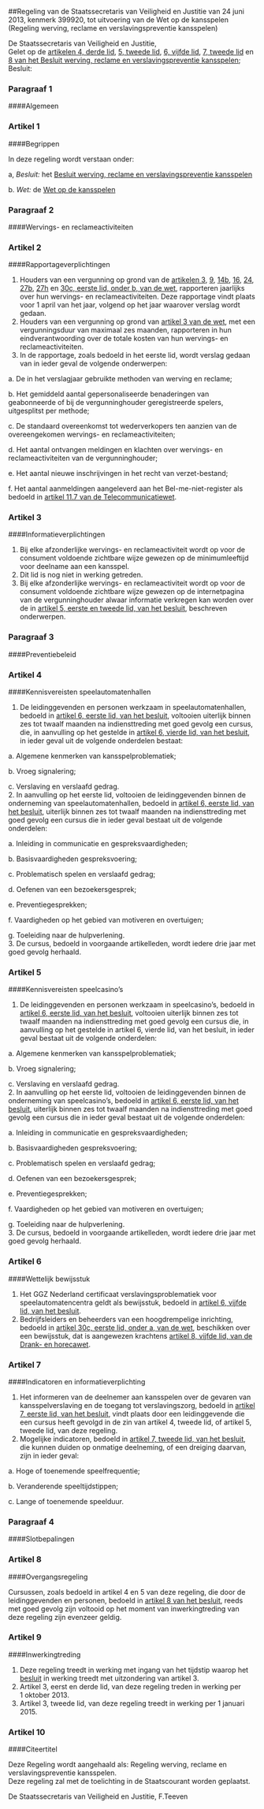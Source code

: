 <meta http-equiv='Content-Type' content='text/html; charset=utf-8' />

##Regeling van de Staatssecretaris van Veiligheid en Justitie van 24 juni 2013, kenmerk 399920, tot uitvoering van de Wet op de kansspelen (Regeling werving, reclame en verslavingspreventie kansspelen)

De Staatssecretaris van Veiligheid en Justitie,  
Gelet op de [artikelen 4, derde lid](../../../../../../../../AMvB/besluit/werving/reclame/en/verslavingspreventie/kansspelen/BWBR0033412/README.md), [5, tweede lid](../../../../../../../../AMvB/besluit/werving/reclame/en/verslavingspreventie/kansspelen/BWBR0033412/README.md), [6, vijfde lid](../../../../../../../../AMvB/besluit/werving/reclame/en/verslavingspreventie/kansspelen/BWBR0033412/README.md), [7, tweede lid](../../../../../../../../AMvB/besluit/werving/reclame/en/verslavingspreventie/kansspelen/BWBR0033412/README.md) en [8 van het Besluit werving, reclame en verslavingspreventie kansspelen](../../../../../../../../AMvB/besluit/werving/reclame/en/verslavingspreventie/kansspelen/BWBR0033412/README.md);
Besluit:     
### Paragraaf  1  

####Algemeen

### Artikel  1  

####Begrippen

In deze regeling wordt verstaan onder: 

a, *Besluit:* het [Besluit werving, reclame en verslavingspreventie kansspelen](../../../../../../../../AMvB/besluit/werving/reclame/en/verslavingspreventie/kansspelen/BWBR0033412/README.md)  

b. *Wet:* de [Wet op de kansspelen](../../../../../../../../wet/wet/op/de/kansspelen/BWBR0002469/README.md)    

### Paragraaf  2  

####Wervings- en reclameactiviteiten

### Artikel  2  

####Rapportageverplichtingen

1.  Houders van een vergunning op grond van de [artikelen 3](../../../../../../../../wet/wet/op/de/kansspelen/BWBR0002469/README.md), [9](../../../../../../../../wet/wet/op/de/kansspelen/BWBR0002469/README.md), [14b](../../../../../../../../wet/wet/op/de/kansspelen/BWBR0002469/README.md), [16](../../../../../../../../wet/wet/op/de/kansspelen/BWBR0002469/README.md), [24](../../../../../../../../wet/wet/op/de/kansspelen/BWBR0002469/README.md), [27b](../../../../../../../../wet/wet/op/de/kansspelen/BWBR0002469/README.md), [27h](../../../../../../../../wet/wet/op/de/kansspelen/BWBR0002469/README.md) en [30c, eerste lid, onder b, van de wet](../../../../../../../../wet/wet/op/de/kansspelen/BWBR0002469/README.md), rapporteren jaarlijks over hun wervings- en reclameactiviteiten. Deze rapportage vindt plaats voor 1 april van het jaar, volgend op het jaar waarover verslag wordt gedaan.   
2.  Houders van een vergunning op grond van [artikel 3 van de wet](../../../../../../../../wet/wet/op/de/kansspelen/BWBR0002469/README.md), met een vergunningsduur van maximaal zes maanden, rapporteren in hun eindverantwoording over de totale kosten van hun wervings- en reclameactiviteiten.   
3.  In de rapportage, zoals bedoeld in het eerste lid, wordt verslag gedaan van in ieder geval de volgende onderwerpen: 

a. De in het verslagjaar gebruikte methoden van werving en reclame;  

b. Het gemiddeld aantal gepersonaliseerde benaderingen van geabonneerde of bij de vergunninghouder geregistreerde spelers, uitgesplitst per methode;  

c. De standaard overeenkomst tot wederverkopers ten aanzien van de overeengekomen wervings- en reclameactiviteiten;  

d. Het aantal ontvangen meldingen en klachten over wervings- en reclameactiviteiten van de vergunninghouder;  

e. Het aantal nieuwe inschrijvingen in het recht van verzet-bestand;  

f. Het aantal aanmeldingen aangeleverd aan het Bel-me-niet-register als bedoeld in [artikel 11.7 van de Telecommunicatiewet](../../../../../../../../wet/telecommunicatiewet/BWBR0009950/README.md).     

### Artikel  3  

####Informatieverplichtingen

1.  Bij elke afzonderlijke wervings- en reclameactiviteit wordt op voor de consument voldoende zichtbare wijze gewezen op de minimumleeftijd voor deelname aan een kansspel.   
2.   Dit lid is nog niet in werking getreden.    
3.  Bij elke afzonderlijke wervings- en reclameactiviteit wordt op voor de consument voldoende zichtbare wijze gewezen op de internetpagina van de vergunninghouder alwaar informatie verkregen kan worden over de in [artikel 5, eerste en tweede lid, van het besluit](../../../../../../../../AMvB/besluit/werving/reclame/en/verslavingspreventie/kansspelen/BWBR0033412/README.md), beschreven onderwerpen.   

### Paragraaf  3  

####Preventiebeleid

### Artikel  4  

####Kennisvereisten speelautomatenhallen

1.  De leidinggevenden en personen werkzaam in speelautomatenhallen, bedoeld in [artikel 6, eerste lid, van het besluit](../../../../../../../../AMvB/besluit/werving/reclame/en/verslavingspreventie/kansspelen/BWBR0033412/README.md), voltooien uiterlijk binnen zes tot twaalf maanden na indiensttreding met goed gevolg een cursus, die, in aanvulling op het gestelde in [artikel 6, vierde lid, van het besluit](../../../../../../../../AMvB/besluit/werving/reclame/en/verslavingspreventie/kansspelen/BWBR0033412/README.md), in ieder geval uit de volgende onderdelen bestaat: 

a. Algemene kenmerken van kansspelproblematiek;  

b. Vroeg signalering;  

c. Verslaving en verslaafd gedrag.     
2.  In aanvulling op het eerste lid, voltooien de leidinggevenden binnen de onderneming van speelautomatenhallen, bedoeld in [artikel 6, eerste lid, van het besluit](../../../../../../../../AMvB/besluit/werving/reclame/en/verslavingspreventie/kansspelen/BWBR0033412/README.md), uiterlijk binnen zes tot twaalf maanden na indiensttreding met goed gevolg een cursus die in ieder geval bestaat uit de volgende onderdelen: 

a. Inleiding in communicatie en gespreksvaardigheden;  

b. Basisvaardigheden gespreksvoering;  

c. Problematisch spelen en verslaafd gedrag;  

d. Oefenen van een bezoekersgesprek;  

e. Preventiegesprekken;  

f. Vaardigheden op het gebied van motiveren en overtuigen;  

g. Toeleiding naar de hulpverlening.     
3.  De cursus, bedoeld in voorgaande artikelleden, wordt iedere drie jaar met goed gevolg herhaald.   

### Artikel  5  

####Kennisvereisten speelcasino’s

1.  De leidinggevenden en personen werkzaam in speelcasino’s, bedoeld in [artikel 6, eerste lid, van het besluit](../../../../../../../../AMvB/besluit/werving/reclame/en/verslavingspreventie/kansspelen/BWBR0033412/README.md), voltooien uiterlijk binnen zes tot twaalf maanden na indiensttreding met goed gevolg een cursus die, in aanvulling op het gestelde in artikel 6, vierde lid, van het besluit, in ieder geval bestaat uit de volgende onderdelen: 

a. Algemene kenmerken van kansspelproblematiek;  

b. Vroeg signalering;  

c. Verslaving en verslaafd gedrag.     
2.  In aanvulling op het eerste lid, voltooien de leidinggevenden binnen de onderneming van speelcasino’s, bedoeld in [artikel 6, eerste lid, van het besluit](../../../../../../../../AMvB/besluit/werving/reclame/en/verslavingspreventie/kansspelen/BWBR0033412/README.md), uiterlijk binnen zes tot twaalf maanden na indiensttreding met goed gevolg een cursus die in ieder geval bestaat uit de volgende onderdelen: 

a. Inleiding in communicatie en gespreksvaardigheden;  

b. Basisvaardigheden gespreksvoering;  

c. Problematisch spelen en verslaafd gedrag;  

d. Oefenen van een bezoekersgesprek;  

e. Preventiegesprekken;  

f. Vaardigheden op het gebied van motiveren en overtuigen;  

g. Toeleiding naar de hulpverlening.     
3.  De cursus, bedoeld in voorgaande artikelleden, wordt iedere drie jaar met goed gevolg herhaald.   

### Artikel  6  

####Wettelijk bewijsstuk

1.  Het GGZ Nederland certificaat verslavingsproblematiek voor speelautomatencentra geldt als bewijsstuk, bedoeld in [artikel 6, vijfde lid, van het besluit](../../../../../../../../AMvB/besluit/werving/reclame/en/verslavingspreventie/kansspelen/BWBR0033412/README.md).   
2.  Bedrijfsleiders en beheerders van een hoogdrempelige inrichting, bedoeld in [artikel 30c, eerste lid, onder a, van de wet](../../../../../../../../wet/wet/op/de/kansspelen/BWBR0002469/README.md), beschikken over een bewijsstuk, dat is aangewezen krachtens [artikel 8, vijfde lid, van de Drank- en horecawet](../../../../../../../../wet/drank-/en/horecawet/BWBR0002458/README.md).   

### Artikel  7  

####Indicatoren en informatieverplichting

1.  Het informeren van de deelnemer aan kansspelen over de gevaren van kansspelverslaving en de toegang tot verslavingszorg, bedoeld in [artikel 7, eerste lid, van het besluit](../../../../../../../../AMvB/besluit/werving/reclame/en/verslavingspreventie/kansspelen/BWBR0033412/README.md), vindt plaats door een leidinggevende die een cursus heeft gevolgd in de zin van artikel 4, tweede lid, of artikel 5, tweede lid, van deze regeling.   
2.  Mogelijke indicatoren, bedoeld in [artikel 7, tweede lid, van het besluit](../../../../../../../../AMvB/besluit/werving/reclame/en/verslavingspreventie/kansspelen/BWBR0033412/README.md), die kunnen duiden op onmatige deelneming, of een dreiging daarvan, zijn in ieder geval: 

a. Hoge of toenemende speelfrequentie;  

b. Veranderende speeltijdstippen;  

c. Lange of toenemende speelduur.     

### Paragraaf  4  

####Slotbepalingen

### Artikel  8  

####Overgangsregeling

Cursussen, zoals bedoeld in artikel 4 en 5 van deze regeling, die door de leidinggevenden en personen, bedoeld in [artikel 8 van het besluit](../../../../../../../../AMvB/besluit/werving/reclame/en/verslavingspreventie/kansspelen/BWBR0033412/README.md), reeds met goed gevolg zijn voltooid op het moment van inwerkingtreding van deze regeling zijn evenzeer geldig.  

### Artikel  9  

####Inwerkingtreding

1.  Deze regeling treedt in werking met ingang van het tijdstip waarop het [besluit](../../../../../../../../AMvB/besluit/werving/reclame/en/verslavingspreventie/kansspelen/BWBR0033412/README.md) in werking treedt met uitzondering van artikel 3.   
2.  Artikel 3, eerst en derde lid, van deze regeling treden in werking per 1 oktober 2013.   
3.  Artikel 3, tweede lid, van deze regeling treedt in werking per 1 januari 2015.   

### Artikel  10  

####Citeertitel

Deze Regeling wordt aangehaald als: Regeling werving, reclame en verslavingspreventie kansspelen.  
Deze regeling zal met de toelichting in de Staatscourant worden geplaatst.  

De 
Staatssecretaris van Veiligheid en Justitie,
F.Teeven   
